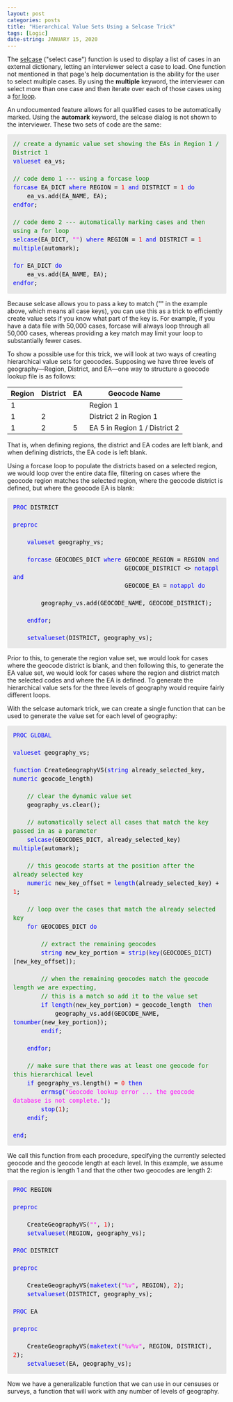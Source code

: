 ```yaml
---
layout: post
categories: posts
title: "Hierarchical Value Sets Using a Selcase Trick"
tags: [Logic]
date-string: JANUARY 15, 2020
---
```


The [selcase](http://www.csprousers.org/help/CSPro/selcase_function.html) ("select case") function is used to display a list of
cases in an external dictionary, letting an interviewer select a case to load. One function not mentioned in that page's help documentation
is the ability for the user to select multiple cases. By using the **multiple** keyword, the interviewer  can select more than one case and then iterate
over each of those cases using a [for loop](https://www.csprousers.org/help/CSPro/for_dict_statement.html).

An undocumented feature allows for all qualified cases to be automatically marked. Using the **automark** keyword, the
selcase dialog is not shown to the interviewer. These two sets of code are the same:

<div style="margin: 0px; padding: 1em; border-radius: 3px; line-height: 1.5; font-family: 'Inconsolata', monospace; font-size: 10pt; color: rgb(51, 51, 51); background-color: rgb(232, 232, 232);">
    <font color="green">// create a dynamic value set showing the EAs in Region 1 / District 1<br />
</font><font color="blue">valueset </font><font color="black">ea_vs;<br />
<br />
</font><font color="green">// code demo 1 --- using a forcase loop<br />
</font><font color="blue">forcase </font><font color="black">EA_DICT </font><font color="blue">where </font><font color="black">REGION = </font><font color="red">1 </font><font color="blue">and </font><font color="black">DISTRICT = </font><font color="red">1 </font><font color="blue">do<br />
&nbsp; &nbsp; </font><font color="black">ea_vs.add(EA_NAME, EA);<br />
</font><font color="blue">endfor</font><font color="black">;<br />
<br />
</font><font color="green">// code demo 2 --- automatically marking cases and then using a for loop<br />
</font><font color="blue">selcase</font><font color="black">(EA_DICT, </font><font color="fuchsia">""</font><font color="black">) </font><font color="blue">where </font><font color="black">REGION = </font><font color="red">1 </font><font color="blue">and </font><font color="black">DISTRICT = </font><font color="red">1 </font><font color="blue">multiple</font><font color="black">(automark);<br />
<br />
</font><font color="blue">for </font><font color="black">EA_DICT </font><font color="blue">do<br />
&nbsp; &nbsp; </font><font color="black">ea_vs.add(EA_NAME, EA);<br />
</font><font color="blue">endfor</font><font color="black">;</font>
</div>

Because selcase allows you to pass a key to match ("" in the example above, which means all case keys), you can use this as a trick to efficiently create
value sets if you know what part of the key is. For example, if you have a data file with 50,000 cases, forcase will always loop through all 50,000 cases,
whereas providing a key match may limit your loop to substantially fewer cases.

To show a possible use for this trick, we will look at two ways of creating hierarchical value sets for geocodes. Supposing we have three
levels of geography&mdash;Region, District, and EA&mdash;one way to structure a geocode lookup file is as follows:

| Region | District | EA  | Geocode Name |
| ------ | -------- | --- | ------------ |
| 1      |          |     | Region 1 |
| 1      | 2        |     | District 2 in Region 1 |
| 1      | 2        | 5   | EA 5 in Region 1 / District 2 |

That is, when defining regions, the district and EA codes are left blank, and when defining districts, the EA code is left blank.

Using a forcase loop to populate the districts based on a selected region, we would loop over the entire data file, filtering on
cases where the geocode region matches the selected region, where the geocode district is defined, but where the geocode EA is blank:

<div style="margin: 0px; padding: 1em; border-radius: 3px; line-height: 1.5; font-family: 'Inconsolata', monospace; font-size: 10pt; color: rgb(51, 51, 51); background-color: rgb(232, 232, 232);">
    <font color="blue">PROC </font><font color="black">DISTRICT<br />
<br />
</font><font color="blue">preproc<br />
<br />
&nbsp; &nbsp; valueset </font><font color="black">geography_vs;<br />
<br />
&nbsp; &nbsp; </font><font color="blue">forcase </font><font color="black">GEOCODES_DICT </font><font color="blue">where </font><font color="black">GEOCODE_REGION = REGION </font><font color="blue">and<br />
&nbsp; &nbsp; &nbsp; &nbsp; &nbsp; &nbsp; &nbsp; &nbsp; &nbsp; &nbsp; &nbsp; &nbsp; &nbsp; &nbsp; &nbsp; &nbsp; </font><font color="black">GEOCODE_DISTRICT &lt;&gt; </font><font color="blue">notappl and<br />
&nbsp; &nbsp; &nbsp; &nbsp; &nbsp; &nbsp; &nbsp; &nbsp; &nbsp; &nbsp; &nbsp; &nbsp; &nbsp; &nbsp; &nbsp; &nbsp; </font><font color="black">GEOCODE_EA = </font><font color="blue">notappl do<br />
<br />
&nbsp; &nbsp; &nbsp; &nbsp; </font><font color="black">geography_vs.add(GEOCODE_NAME, GEOCODE_DISTRICT);<br />
<br />
&nbsp; &nbsp; </font><font color="blue">endfor</font><font color="black">;<br />
<br />
&nbsp; &nbsp; </font><font color="blue">setvalueset</font><font color="black">(DISTRICT, geography_vs);<br />
</font>
</div>

Prior to this, to generate the region value set, we would look for cases where the geocode district is blank, and then following this, to generate
the EA value set, we would look for cases where the region and district match the selected codes and where the EA is defined.
To generate the hierarchical value sets for the three levels of geography would require fairly different loops.

With the selcase automark trick, we can create a single function that can be used to generate the value set for each level of geography:

<div style="margin: 0px; padding: 1em; border-radius: 3px; line-height: 1.5; font-family: 'Inconsolata', monospace; font-size: 10pt; color: rgb(51, 51, 51); background-color: rgb(232, 232, 232);">
    <font color="blue">PROC GLOBAL<br />
<br />
valueset </font><font color="black">geography_vs;<br />
<br />
</font><font color="blue">function </font><font color="black">CreateGeographyVS(</font><font color="blue">string </font><font color="black">already_selected_key, </font><font color="blue">numeric </font><font color="black">geocode_length)<br />
<br />
</font><font color="green">&nbsp; &nbsp; // clear the dynamic value set<br />
&nbsp; &nbsp; </font><font color="black">geography_vs.clear();<br />
<br />
</font><font color="green">&nbsp; &nbsp; // automatically select all cases that match the key passed in as a parameter<br />
&nbsp; &nbsp; </font><font color="blue">selcase</font><font color="black">(GEOCODES_DICT, already_selected_key) </font><font color="blue">multiple</font><font color="black">(automark);<br />
<br />
</font><font color="green">&nbsp; &nbsp; // this geocode starts at the position after the already selected key<br />
&nbsp; &nbsp; </font><font color="blue">numeric </font><font color="black">new_key_offset = </font><font color="blue">length</font><font color="black">(already_selected_key) + </font><font color="red">1</font><font color="black">;<br />
<br />
</font><font color="green">&nbsp; &nbsp; // loop over the cases that match the already selected key<br />
&nbsp; &nbsp; </font><font color="blue">for </font><font color="black">GEOCODES_DICT </font><font color="blue">do<br />
<br />
</font><font color="green">&nbsp; &nbsp; &nbsp; &nbsp; // extract the remaining geocodes<br />
&nbsp; &nbsp; &nbsp; &nbsp; </font><font color="blue">string </font><font color="black">new_key_portion = </font><font color="blue">strip</font><font color="black">(</font><font color="blue">key</font><font color="black">(GEOCODES_DICT)[new_key_offset]);<br />
<br />
</font><font color="green">&nbsp; &nbsp; &nbsp; &nbsp; // when the remaining geocodes match the geocode length we are expecting,<br />
&nbsp; &nbsp; &nbsp; &nbsp; // this is a match so add it to the value set<br />
&nbsp; &nbsp; &nbsp; &nbsp; </font><font color="blue">if length</font><font color="black">(new_key_portion) = geocode_length &nbsp;</font><font color="blue">then<br />
&nbsp; &nbsp; &nbsp; &nbsp; &nbsp; &nbsp; </font><font color="black">geography_vs.add(GEOCODE_NAME, </font><font color="blue">tonumber</font><font color="black">(new_key_portion));<br />
&nbsp; &nbsp; &nbsp; &nbsp; </font><font color="blue">endif</font><font color="black">;<br />
<br />
&nbsp; &nbsp; </font><font color="blue">endfor</font><font color="black">;<br />
<br />
</font><font color="green">&nbsp; &nbsp; // make sure that there was at least one geocode for this hierarchical level<br />
&nbsp; &nbsp; </font><font color="blue">if </font><font color="black">geography_vs.length() = </font><font color="red">0 </font><font color="blue">then<br />
&nbsp; &nbsp; &nbsp; &nbsp; errmsg</font><font color="black">(</font><font color="fuchsia">"Geocode lookup error ... the geocode database is not complete."</font><font color="black">);<br />
&nbsp; &nbsp; &nbsp; &nbsp; </font><font color="blue">stop</font><font color="black">(</font><font color="red">1</font><font color="black">);<br />
&nbsp; &nbsp; </font><font color="blue">endif</font><font color="black">;<br />
<br />
</font><font color="blue">end</font><font color="black">;</font>
</div>

We call this function from each procedure, specifying the currently selected geocode and the geocode length at each level. In this example, we
assume that the region is length 1 and that the other two geocodes are length 2:

<div style="margin: 0px; padding: 1em; border-radius: 3px; line-height: 1.5; font-family: 'Inconsolata', monospace; font-size: 10pt; color: rgb(51, 51, 51); background-color: rgb(232, 232, 232);">
    <font color="blue">PROC </font><font color="black">REGION<br />
<br />
</font><font color="blue">preproc<br />
<br />
&nbsp; &nbsp; </font><font color="black">CreateGeographyVS(</font><font color="fuchsia">""</font><font color="black">, </font><font color="red">1</font><font color="black">);<br />
&nbsp; &nbsp; </font><font color="blue">setvalueset</font><font color="black">(REGION, geography_vs);<br />
<br />
</font><font color="blue">PROC </font><font color="black">DISTRICT<br />
<br />
</font><font color="blue">preproc<br />
<br />
&nbsp; &nbsp; </font><font color="black">CreateGeographyVS(</font><font color="blue">maketext</font><font color="black">(</font><font color="fuchsia">"%v"</font><font color="black">, REGION), </font><font color="red">2</font><font color="black">);<br />
&nbsp; &nbsp; </font><font color="blue">setvalueset</font><font color="black">(DISTRICT, geography_vs);<br />
<br />
</font><font color="blue">PROC </font><font color="black">EA<br />
<br />
</font><font color="blue">preproc<br />
<br />
&nbsp; &nbsp; </font><font color="black">CreateGeographyVS(</font><font color="blue">maketext</font><font color="black">(</font><font color="fuchsia">"%v%v"</font><font color="black">, REGION, DISTRICT), </font><font color="red">2</font><font color="black">);<br />
&nbsp; &nbsp; </font><font color="blue">setvalueset</font><font color="black">(EA, geography_vs);</font>
</div>

Now we have a generalizable function that we can use in our censuses or surveys, a function that will work with any number of levels of geography.
